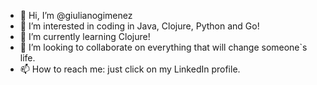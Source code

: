 - 👋 Hi, I’m @giulianogimenez
- 👀 I’m interested in coding in Java, Clojure, Python and Go!
- 🌱 I’m currently learning Clojure!
- 💞️ I’m looking to collaborate on everything that will change someone`s life.
- 📫 How to reach me: just click on my LinkedIn profile.

<!---
giulianogimenez/giulianogimenez is a ✨ special ✨ repository because its `README.md` (this file) appears on your GitHub profile.
You can click the Preview link to take a look at your changes.
--->
